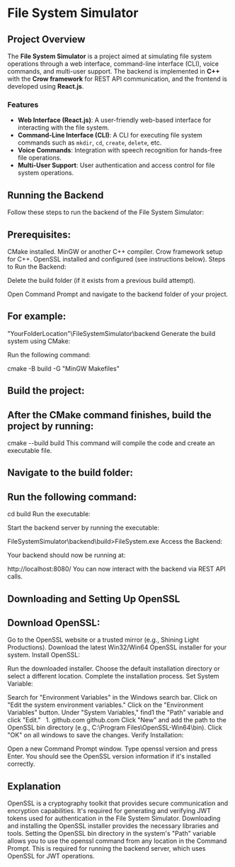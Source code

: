 # File System Simulator

## Project Overview

The **File System Simulator** is a project aimed at simulating file system operations through a web interface, command-line interface (CLI), voice commands, and multi-user support. The backend is implemented in **C++** with the **Crow framework** for REST API communication, and the frontend is developed using **React.js**.

### Features
- **Web Interface (React.js)**: A user-friendly web-based interface for interacting with the file system.
- **Command-Line Interface (CLI)**: A CLI for executing file system commands such as `mkdir`, `cd`, `create`, `delete`, etc.
- **Voice Commands**: Integration with speech recognition for hands-free file operations.
- **Multi-User Support**: User authentication and access control for file system operations.

## Running the Backend

Follow these steps to run the backend of the File System Simulator:

## Prerequisites:

CMake installed.
MinGW or another C++ compiler.
Crow framework setup for C++.
OpenSSL installed and configured (see instructions below).
Steps to Run the Backend:

Delete the build folder (if it exists from a previous build attempt).

Open Command Prompt and navigate to the backend folder of your project.

## For example:

"YourFolderLocation"\FileSystemSimulator\backend
Generate the build system using CMake:

Run the following command:

cmake -B build -G "MinGW Makefiles"

## Build the project:

## After the CMake command finishes, build the project by running:

cmake --build build
This command will compile the code and create an executable file.

## Navigate to the build folder:

## Run the following command:

cd build
Run the executable:

Start the backend server by running the executable:

FileSystemSimulator\backend\build>FileSystem.exe
Access the Backend:

Your backend should now be running at:

http://localhost:8080/
You can now interact with the backend via REST API calls.

## Downloading and Setting Up OpenSSL

## Download OpenSSL:

Go to the OpenSSL website or a trusted mirror (e.g., Shining Light Productions).
Download the latest Win32/Win64 OpenSSL installer for your system.
Install OpenSSL:

Run the downloaded installer.
Choose the default installation directory or select a different location.
Complete the installation process.
Set System Variable:

Search for "Environment Variables" in the Windows search bar.
Click on "Edit the system environment variables."
Click on the "Environment Variables" button.
Under "System Variables," find1 the "Path" variable and click "Edit."   
1.
github.com
github.com
Click "New" and add the path to the OpenSSL bin directory (e.g., C:\Program Files\OpenSSL-Win64\bin).
Click "OK" on all windows to save the changes.
Verify Installation:

Open a new Command Prompt window.
Type openssl version and press Enter.
You should see the OpenSSL version information if it's installed correctly.

## Explanation

OpenSSL is a cryptography toolkit that provides secure communication and encryption capabilities. It's required for generating and verifying JWT tokens used for authentication in the File System Simulator.
Downloading and installing the OpenSSL installer provides the necessary libraries and tools.
Setting the OpenSSL bin directory in the system's "Path" variable allows you to use the openssl command from any location in the Command Prompt. This is required for running the backend server, which uses OpenSSL for JWT operations.